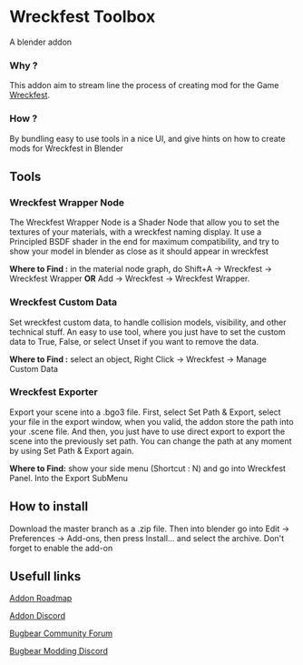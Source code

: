 # Wreckfest Toolbox
A blender addon

### Why ?
This addon aim to stream line the process of creating mod for the Game [Wreckfest](https://bugbeargames.com/).

### How ?
By bundling easy to use tools in a nice UI, and give hints on how to create mods for Wreckfest in Blender

## Tools
### Wreckfest Wrapper Node
The Wreckfest Wrapper Node is a Shader Node that allow you to set the textures of your materials, with a wreckfest naming display.
It use a Principled BSDF shader in the end for maximum compatibility, and try to show your model in blender as close as it should appear in wreckfest

**Where to Find :** in the material node graph, do Shift+A -> Wreckfest -> Wreckfest Wrapper **OR** Add -> Wreckfest -> Wreckfest Wrapper.

### Wreckfest Custom Data
Set wreckfest custom data, to handle collision models, visibility, and other technical stuff.
An easy to use tool, where you just have to set the custom data to True, False, or select Unset if you want to remove the data.

**Where to Find :** select an object, Right Click -> Wreckfest -> Manage Custom Data

### Wreckfest Exporter
Export your scene into a .bgo3 file. First, select Set Path & Export, select your file in the export window, when you valid, the addon store the path into your .scene file. And then, you just have to use direct export to export the scene into the previously set path. You can change the path at any moment by using Set Path & Export again.

**Where to Find:** show your side menu (Shortcut : N) and go into Wreckfest Panel. Into the Export SubMenu

## How to install
Download the master branch as a .zip file. Then into blender go into Edit -> Preferences -> Add-ons, then press Install... and select the archive. Don't forget to enable the add-on

## Usefull links
[Addon Roadmap](https://trello.com/b/ttLmiQLY)

[Addon Discord](https://discord.gg/BKB6geB3ku)

[Bugbear Community Forum](http://community.bugbeargames.com/)

[Bugbear Modding Discord](https://discord.gg/Zxv3JuVXrk)
